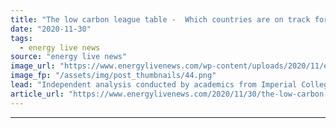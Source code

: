 ```yaml
---
title: "The low carbon league table -  Which countries are on track for COP26?"
date: "2020-11-30"
tags: 
  - energy live news
source: "energy live news"
image_url: "https://www.energylivenews.com/wp-content/uploads/2020/11/electricity-pole.png"
image_fp: "/assets/img/post_thumbnails/44.png"
lead: "Independent analysis conducted by academics from Imperial College London for Drax Electric Insights deep-dives into the changes driving Great Britain’s electricity system over the last 3 months."
article_url: "https://www.energylivenews.com/2020/11/30/the-low-carbon-league-table-which-countries-are-on-track-for-cop26/"
---
```


---

